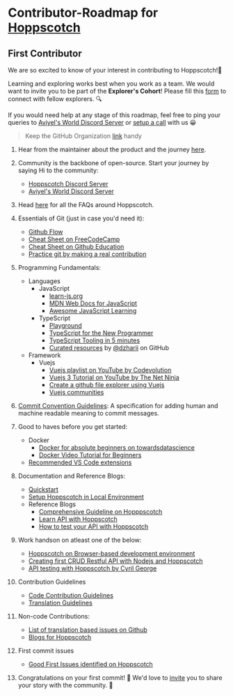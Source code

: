 # Contributor-Roadmap for [Hoppscotch](https://hoppscotch.io/)

## First Contributor

We are so excited to know of your interest in contributing to Hoppscotch!🎉 

Learning and exploring works best when you work as a team. We would want to invite you to be part of the **Explorer's Cohort**! Please fill this [form](https://aviyel.typeform.com/to/w2mzeA97) to connect with fellow explorers. :mag:

If you would need help at any stage of this roadmap, feel free to ping your queries to [Aviyel's World Discord Server](https://discord.gg/mB5w2D59za) or [setup a call](https://calendly.com/siddharthshiv/contributor-catchup-explorers) with us :grinning:

>  Keep the GitHub Organization [link](https://github.com/hoppscotch) handy

1. Hear from the maintainer about the product and the journey [here](https://www.youtube.com/playlist?list=PLQEGxqpF0XxZpkPI4xVJibB0ThXk1i1fk).

2. Community is the backbone of open-source. Start your journey by saying Hi to the community:
    - [Hoppscotch Discord Server](https://discord.com/invite/GAMWxmR)
    - [Aviyel's World Discord Server](https://discord.gg/mB5w2D59za)

3. Head [here](https://aviyel.com/projects/5/hoppscotch/questions) for all the FAQs around Hoppscotch.

4. Essentials of Git (just in case you'd need it):
    - [Github Flow](https://docs.github.com/en/get-started/quickstart/github-flow)
    - [Cheat Sheet on FreeCodeCamp](https://www.freecodecamp.org/news/a-simple-git-guide-and-cheat-sheet-for-open-source-contributors/)
    - [Cheat Sheet on Github Education](https://education.github.com/git-cheat-sheet-education.pdf)
    - [Practice git by making a real contribution](https://github.com/firstcontributions/first-contributions)

5. Programming Fundamentals:
   - Languages
     - JavaScript
        -  [learn-js.org](https://www.learn-js.org/)
        -  [MDN Web Docs for JavaScript](https://developer.mozilla.org/en-US/docs/Web/JavaScript/Reference)
        -  [Awesome JavaScript Learning](https://github.com/micromata/awesome-javascript-learning)
     - TypeScript
        - [Playground](https://www.typescriptlang.org/play)
        - [TypeScript for the New Programmer](https://www.typescriptlang.org/docs/handbook/typescript-from-scratch.html)
        - [TypeScript Tooling in 5 minutes](https://www.typescriptlang.org/docs/handbook/typescript-tooling-in-5-minutes.html)
        - [Curated resources](https://github.com/dzharii/awesome-typescript) by [@dzharii](https://github.com/dzharii) on GitHub
    - Framework
      - Vuejs
        - [Vuejs playlist on YouTube by Codevolution](https://www.youtube.com/playlist?list=PLC3y8-rFHvwgeQIfSDtEGVvvSEPDkL_1f)
        - [Vuejs 3 Tutorial on YouTube by The Net Ninja](https://www.youtube.com/playlist?list=PL4cUxeGkcC9hYYGbV60Vq3IXYNfDk8At1)
        - [Create a github file explorer using Vuejs](https://www.digitalocean.com/community/tutorials/create-a-github-file-explorer-using-vue-js)
        - [Vuejs communities](https://github.com/vuejs/awesome-vue#community)

6. [Commit Convention Guidelines](https://www.conventionalcommits.org/en/v1.0.0/): A specification for adding human and machine readable meaning to commit messages.

7. Good to haves before you get started:
    - Docker
      - [Docker for absolute beginners on towardsdatascience](https://towardsdatascience.com/docker-for-absolute-beginners-what-is-docker-and-how-to-use-it-examples-3d3b11efd830)
      - [Docker Video Tutorial for Beginners](https://www.youtube.com/watch?v=3c-iBn73dDE)
    - [Recommended VS Code extensions](https://docs.hoppscotch.io/develop#recommended-vs-code-extensions)

8. Documentation and Reference Blogs:
    - [Quickstart](https://docs.hoppscotch.io/quickstart)
    - [Setup Hoppscotch in Local Environment](https://docs.hoppscotch.io/develop#local-development-environment)
    - Reference Blogs
      - [Comprehensive Guideline on Hopppscotch](https://aviyel.com/post/1461/comprehensive-guidelines-on-using-hoppscotch-in-2022)
      - [Learn API with Hoppscotch](https://aviyel.com/post/152/learn-api-with-hoppscotch-and-json-server)
      - [How to test your API with Hoppscotch](https://aviyel.com/post/206/how-to-test-your-api-with-hoppscotch)

9. Work handson on atleast one of the below:
    - [Hoppscotch on Browser-based development environment](https://hoppscotch-hoppscotch-6nuctabli4d.ws-us27.gitpod.io/)
    - [Creating first CRUD Restful API with Nodejs and Hoppscotch](https://aviyel.com/post/1393/creating-your-first-crud-restful-api-with-node-js-and-hoppscotch)
    - [API testing with Hoppscotch by Cyril George](https://medium.com/@cyrilgeorge153/api-testing-with-hoppscotch-bc5b8c935fe8)

10. Contribution Guidelines
    - [Code Contribution Guidelines](https://docs.hoppscotch.io/develop)
    - [Translation Guidelines](https://github.com/hoppscotch/hoppscotch/blob/main/TRANSLATIONS.md)

11. Non-code Contributions:
    - [List of translation based issues on Github](https://github.com/hoppscotch/hoppscotch/issues?q=is%3Aopen+is%3Aissue+label%3Ai18n)
    - [Blogs for Hoppscotch](https://github.com/aviyeldevrel/Aviyel-Blogs-Review/issues)

12. First commit issues
    - [Good First Issues identified on Hoppscotch](https://github.com/hoppscotch/hoppscotch/issues?q=is%3Aopen+is%3Aissue+label%3A%22good+first+issue%22)

13. Congratulations on your first commit! :tada: We'd love to [invite](https://aviyel.typeform.com/to/YnJdmq7k) you to share your story with the community. :microphone:
